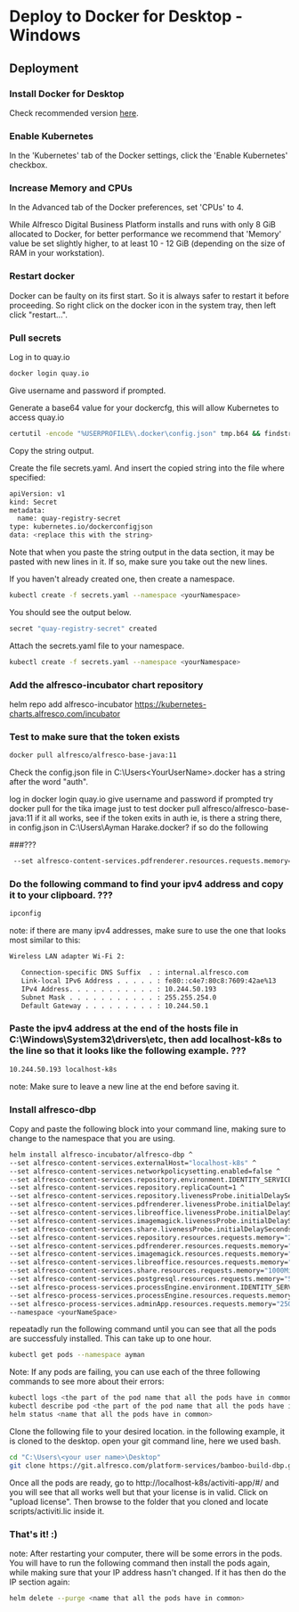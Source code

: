 # Deploy to Docker for Desktop - Windows

## Deployment

### Install Docker for Desktop

Check recommended version [here](https://github.com/Alfresco/alfresco-dbp-deployment/blob/master/README-prerequisite.md#docker-desktop).

### Enable Kubernetes

In the 'Kubernetes' tab of the Docker settings,  click the 'Enable Kubernetes' checkbox.

### Increase Memory and CPUs

In the Advanced tab of the Docker preferences, set 'CPUs' to 4.

While Alfresco Digital Business Platform installs and runs with only 8 GiB allocated to Docker, 
for better performance we recommend that 'Memory' value be set slightly higher, to at least 10 - 12 GiB
(depending on the size of RAM in your workstation). 

### Restart docker  
Docker can be faulty on its first start. So it is always safer to restart it before proceeding. So right click on the docker icon in the system tray, then left click "restart...". 


### Pull secrets
Log in to quay.io
```bash
docker login quay.io
```
Give username and password if prompted.

Generate a base64 value for your dockercfg, this will allow Kubernetes to access quay.io
```bash
certutil -encode "%USERPROFILE%\.docker\config.json" tmp.b64 && findstr /v /c:- tmp.b64
```
Copy the string output.

Create the file secrets.yaml. And insert the copied string into the file where specified:
```bash
apiVersion: v1
kind: Secret
metadata:
  name: quay-registry-secret
type: kubernetes.io/dockerconfigjson
data: <replace this with the string>
```
Note that when you paste the string output in the data section, it may be pasted with new lines in it. If so, make sure you take out the new lines. 
>>>
If you haven't already created one, then create a namespace.
```bash
kubectl create -f secrets.yaml --namespace <yourNamespace>
```
You should see the output below.
```bash
secret "quay-registry-secret" created
```


Attach the secrets.yaml file to your namespace.
```bash
kubectl create -f secrets.yaml --namespace <yourNamespace>
```

### Add the alfresco-incubator chart repository
helm repo add alfresco-incubator https://kubernetes-charts.alfresco.com/incubator



### Test to make sure that the token exists
```bash
docker pull alfresco/alfresco-base-java:11
```
Check the config.json file in C:\Users\<YourUserName>\.docker has a string after the word "auth".

log in
    docker login quay.io
    give username and password if prompted
try docker pull for the tika image just to test
    docker pull alfresco/alfresco-base-java:11
if it all works, see if the token exits in auth ie, is there a string there, in config.json in C:\Users\Ayman Harake\.docker?
if so do the following

###???
```bash
 --set alfresco-content-services.pdfrenderer.resources.requests.memory="500Mi" ^
```

### Do the following command to find your ipv4 address and copy it to your clipboard. ???
```bash
ipconfig
```
note: if there are many ipv4 addresses, make sure to use the one that looks most similar to this:
```bash
Wireless LAN adapter Wi-Fi 2:

   Connection-specific DNS Suffix  . : internal.alfresco.com
   Link-local IPv6 Address . . . . . : fe80::c4e7:80c8:7609:42ae%13
   IPv4 Address. . . . . . . . . . . : 10.244.50.193
   Subnet Mask . . . . . . . . . . . : 255.255.254.0
   Default Gateway . . . . . . . . . : 10.244.50.1
```

### Paste the ipv4 address at the end of the hosts file in C:\Windows\System32\drivers\etc, then add localhost-k8s to the line so that it looks like the following example. ???
```bash
10.244.50.193 localhost-k8s
```
note: Make sure to leave a new line at the end before saving it. 

### Install alfresco-dbp

Copy and paste the following block into your command line, making sure to change <yournamespace> to the namespace that you are using. 
  
```bash
helm install alfresco-incubator/alfresco-dbp ^
--set alfresco-content-services.externalHost="localhost-k8s" ^
--set alfresco-content-services.networkpolicysetting.enabled=false ^
--set alfresco-content-services.repository.environment.IDENTITY_SERVICE_URI="http://localhost-k8s/auth" ^
--set alfresco-content-services.repository.replicaCount=1 ^
--set alfresco-content-services.repository.livenessProbe.initialDelaySeconds=420 ^
--set alfresco-content-services.pdfrenderer.livenessProbe.initialDelaySeconds=300 ^
--set alfresco-content-services.libreoffice.livenessProbe.initialDelaySeconds=300 ^
--set alfresco-content-services.imagemagick.livenessProbe.initialDelaySeconds=300 ^
--set alfresco-content-services.share.livenessProbe.initialDelaySeconds=420 ^
--set alfresco-content-services.repository.resources.requests.memory="2000Mi" ^
--set alfresco-content-services.pdfrenderer.resources.requests.memory="500Mi" ^
--set alfresco-content-services.imagemagick.resources.requests.memory="500Mi" ^
--set alfresco-content-services.libreoffice.resources.requests.memory="500Mi" ^
--set alfresco-content-services.share.resources.requests.memory="1000Mi" ^
--set alfresco-content-services.postgresql.resources.requests.memory="500Mi" ^
--set alfresco-process-services.processEngine.environment.IDENTITY_SERVICE_AUTH="http://localhost-k8s/auth" ^
--set alfresco-process-services.processEngine.resources.requests.memory="1000Mi" ^
--set alfresco-process-services.adminApp.resources.requests.memory="250Mi" ^
--namespace <yourNameSpace>
```
repeatadly run the following command until you can see that all the pods are successfuly installed. This can take up to one hour. 

```bash
kubectl get pods --namespace ayman
```

Note: If any pods are failing, you can use each of the three following commands to see more about their errors:
```bash
kubectl logs <the part of the pod name that all the pods have in common> --namespace <your namespace name>
kubectl describe pod <the part of the pod name that all the pods have in common> --namespace <your namespace name>
helm status <name that all the pods have in common>
```

Clone the following file to your desired location. in the following example, it is cloned to the desktop.
open your git command line, here we used bash.
```bash
cd "C:\Users\<your user name>\Desktop"
git clone https://git.alfresco.com/platform-services/bamboo-build-dbp.git
```

Once all the pods are ready, go to http://localhost-k8s/activiti-app/#/ and you will see that all works well but that your license is in valid. Click on "upload license". Then browse to the folder that you cloned and locate scripts/activiti.lic inside it. 

### That's it! :) 

note: After restarting your computer, there will be some errors in the pods. You will have to run the following command then install the pods again, while making sure that your IP address hasn't changed. If it has then do the IP section again:
```bash
helm delete --purge <name that all the pods have in common>
```
